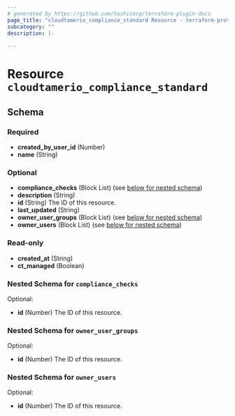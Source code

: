 ```yaml
---
# generated by https://github.com/hashicorp/terraform-plugin-docs
page_title: "cloudtamerio_compliance_standard Resource - terraform-provider-cloudtamerio"
subcategory: ""
description: |-
  
---
```


# Resource `cloudtamerio_compliance_standard`





<!-- schema generated by tfplugindocs -->
## Schema

### Required

- **created_by_user_id** (Number)
- **name** (String)

### Optional

- **compliance_checks** (Block List) (see [below for nested schema](#nestedblock--compliance_checks))
- **description** (String)
- **id** (String) The ID of this resource.
- **last_updated** (String)
- **owner_user_groups** (Block List) (see [below for nested schema](#nestedblock--owner_user_groups))
- **owner_users** (Block List) (see [below for nested schema](#nestedblock--owner_users))

### Read-only

- **created_at** (String)
- **ct_managed** (Boolean)

<a id="nestedblock--compliance_checks"></a>
### Nested Schema for `compliance_checks`

Optional:

- **id** (Number) The ID of this resource.


<a id="nestedblock--owner_user_groups"></a>
### Nested Schema for `owner_user_groups`

Optional:

- **id** (Number) The ID of this resource.


<a id="nestedblock--owner_users"></a>
### Nested Schema for `owner_users`

Optional:

- **id** (Number) The ID of this resource.


